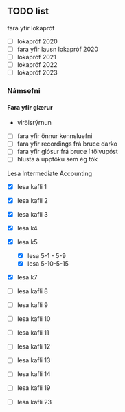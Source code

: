 ## TODO list
fara yfir lokapróf
- [ ] lokapróf 2020
- [ ] fara yfir lausn lokapróf 2020
- [ ] lokapróf 2021
- [ ] lokapróf 2022
- [ ] lokapróf 2023

### Námsefni

#### Fara yfir glærur
- virðisrýrnun

- [ ] fara yfir önnur kennsluefni
- [ ] fara yfir recordings frá bruce darko
- [ ] fara yfir glósur frá bruce í tölvupóst
- [ ] hlusta á upptöku sem ég tók

Lesa Intermediate Accounting
- [x] lesa kafli 1 
- [x] lesa kafli 2
- [x] lesa kafli 3
- [x] lesa k4
- [x] lesa k5
    - [x] lesa 5-1 - 5-9
    - [x] lesa 5-10-5-15
- [x] lesa k7 
- [ ] lesa kafli 8
- [ ] lesa kafli 9
- [ ] lesa kafli 10
- [ ] lesa kafli 11
- [ ] lesa kafli 12
- [ ] lesa kafli 13
- [ ] lesa kafli 14
- [ ] lesa kafli 19
- [ ] lesa kafli 23

